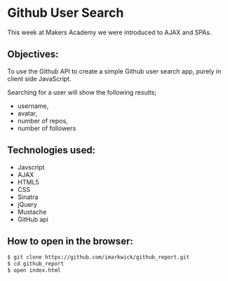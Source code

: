 # Github User Search

This week at Makers Academy we were introduced to AJAX and SPAs.

## Objectives:

To use the Github API to create a simple Github user search app, purely in client side JavaScript. 

Searching for a user will show the following results; 
- username, 
- avatar, 
- number of repos, 
- number of followers

## Technologies used:

* Javscript
* AJAX
* HTML5
* CSS
* Sinatra
* jQuery
* Mustache
* GitHub api

## How to open in the browser:

```sh
$ git clone https://github.com/imarkwick/github_report.git
$ cd github_report
$ open index.html
```